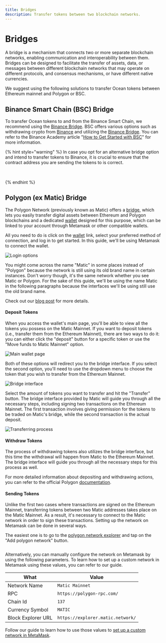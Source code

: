 ```yaml
---
title: Bridges
description: Transfer tokens between two blockchain networks.
---
```


# Bridges

A bridge is a mechanism that connects two or more separate blockchain networks, enabling communication and interoperability between them. Bridges can be designed to facilitate the transfer of assets, data, or messages between different blockchain networks that may operate on different protocols, and consensus mechanisms, or have different native currencies.

We suggest using the following solutions to transfer Ocean tokens between Ethereum mainnet and Polygon or BSC.

## Binance Smart Chain (BSC) Bridge

To transfer Ocean tokens to and from the Binance Smart Chain, we recommend using the [Binance Bridge](https://www.bnbchain.org/en/bridge). BSC offers various options such as withdrawing crypto from [Binance](https://www.binance.com/en) and utilizing the [Binance Bridge](https://www.bnbchain.org/en/bridge). You can refer to the Binance Academy article "[How to Get Started with BSC](https://academy.binance.com/en/articles/how-to-get-started-with-binance-smart-chain-bsc)" for more information.



{% hint style="warning" %}
In case you opt for an alternative bridge option and intend to transfer tokens to Binance, it is crucial to ensure that the contract address you are sending the tokens to is correct.&#x20;

## &#x20;                            <img src="../../.gitbook/assets/binance-receive.png" alt="" data-size="original">
{% endhint %}



## Polygon (ex Matic) Bridge

The Polygon Network (previously known as Matic) offers a [bridge](https://wallet.polygon.technology/bridge/), which lets you easily transfer digital assets between Ethereum and Polygon blockchains and a dedicated [wallet](https://wallet.polygon.technology/) designed for this purpose, which can be linked to your account through Metamask or other compatible wallets.&#x20;

All you need to do is click on the [wallet](https://wallet.polygon.technology/) link, select your preferred method of connection, and log in to get started. In this guide, we'll be using Metamask to connect the wallet.

![Login options](../../.gitbook/assets/wallet/login-options.png)

You might come across the name "Matic" in some places instead of "Polygon" because the network is still using its old brand name in certain instances. Don't worry though, it's the same network whether you see Matic or Polygon. For the sake of this guide, we'll be using the name Matic in the following paragraphs because the interfaces we'll be using still use the old brand name.&#x20;

Check out our [blog post](https://blog.oceanprotocol.com/ocean-on-polygon-network-8abad19cbf47) for more details.

#### Deposit Tokens

When you access the wallet's main page, you'll be able to view all the tokens you possess on the Matic Mainnet. If you want to deposit tokens (i.e., transfer them from the Ethereum Mainnet), there are two ways to do it: you can either click the "deposit" button for a specific token or use the "Move funds to Matic Mainnet" option.

![Main wallet page](<../../.gitbook/assets/wallet/wallet-page (1).png>)

Both of these options will redirect you to the bridge interface. If you select the second option, you'll need to use the dropdown menu to choose the token that you wish to transfer from the Ethereum Mainnet.

![Bridge interface](<../../.gitbook/assets/wallet/matic-bridge (1).png>)

Select the amount of tokens you want to transfer and hit the "Transfer" button. The bridge interface provided by Matic will guide you through all the necessary steps, including signing two transactions on the Ethereum Mainnet. The first transaction involves giving permission for the tokens to be traded on Matic's bridge, while the second transaction is the actual deposit.

![Transferring process](<../../.gitbook/assets/wallet/transferring (1).png>)

#### Withdraw Tokens

The process of withdrawing tokens also utilizes the bridge interface, but this time the withdrawal will happen from Matic to the Ethereum Mainnet. The bridge interface will guide you through all the necessary steps for this process as well.&#x20;

For more detailed information about depositing and withdrawing actions, you can refer to the official Polygon [documentation](https://wiki.polygon.technology/docs/develop/ethereum-polygon/plasma/eth/).

#### Sending Tokens

Unlike the first two cases where transactions are signed on the Ethereum Mainnet, transferring tokens between two Matic addresses takes place on the Matic Mainnet. As a result, it's necessary to connect to the Matic network in order to sign these transactions. Setting up the network on Metamask can be done in several ways.

The easiest one is to go to the [polygon network explorer](https://polygonscan.com/) and tap on the "Add polygon network" button.

<figure><img src="../../.gitbook/assets/polygon-explorer.png" alt=""><figcaption></figcaption></figure>

Alternatively, you can manually configure the network on Metamask by using the following parameters. To learn how to set up a custom network in Metamask using these values, you can refer to our guide.

| What               | Value                             |
| ------------------ | --------------------------------- |
| Network Name       | `Matic Mainnet`                   |
| RPC                | `https://polygon-rpc.com/`        |
| Chain Id           | `137`                             |
| Currency Symbol    | `MATIC`                           |
| Block Explorer URL | `https://explorer.matic.network/` |

Follow our guide to learn how to use those values to [set up a custom network in MetaMask](../metamask-setup.md#set-up-custom-network).
